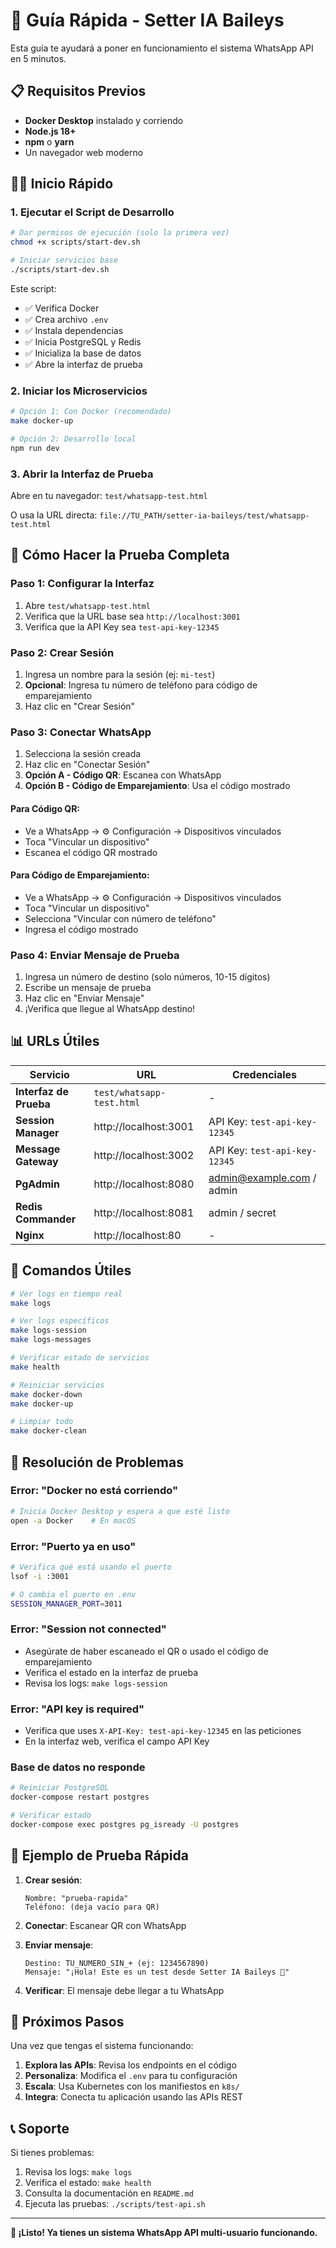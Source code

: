 # 🚀 Guía Rápida - Setter IA Baileys

Esta guía te ayudará a poner en funcionamiento el sistema WhatsApp API en 5 minutos.

## 📋 Requisitos Previos

- **Docker Desktop** instalado y corriendo
- **Node.js 18+** 
- **npm** o **yarn**
- Un navegador web moderno

## 🏃‍♂️ Inicio Rápido

### 1. Ejecutar el Script de Desarrollo

```bash
# Dar permisos de ejecución (solo la primera vez)
chmod +x scripts/start-dev.sh

# Iniciar servicios base
./scripts/start-dev.sh
```

Este script:
- ✅ Verifica Docker
- ✅ Crea archivo `.env`
- ✅ Instala dependencias
- ✅ Inicia PostgreSQL y Redis
- ✅ Inicializa la base de datos
- ✅ Abre la interfaz de prueba

### 2. Iniciar los Microservicios

```bash
# Opción 1: Con Docker (recomendado)
make docker-up

# Opción 2: Desarrollo local
npm run dev
```

### 3. Abrir la Interfaz de Prueba

Abre en tu navegador: `test/whatsapp-test.html`

O usa la URL directa: `file://TU_PATH/setter-ia-baileys/test/whatsapp-test.html`

## 🧪 Cómo Hacer la Prueba Completa

### Paso 1: Configurar la Interfaz
1. Abre `test/whatsapp-test.html`
2. Verifica que la URL base sea `http://localhost:3001`
3. Verifica que la API Key sea `test-api-key-12345`

### Paso 2: Crear Sesión
1. Ingresa un nombre para la sesión (ej: `mi-test`)
2. **Opcional**: Ingresa tu número de teléfono para código de emparejamiento
3. Haz clic en "Crear Sesión"

### Paso 3: Conectar WhatsApp
1. Selecciona la sesión creada
2. Haz clic en "Conectar Sesión"
3. **Opción A - Código QR**: Escanea con WhatsApp
4. **Opción B - Código de Emparejamiento**: Usa el código mostrado

#### Para Código QR:
- Ve a WhatsApp → ⚙️ Configuración → Dispositivos vinculados
- Toca "Vincular un dispositivo" 
- Escanea el código QR mostrado

#### Para Código de Emparejamiento:
- Ve a WhatsApp → ⚙️ Configuración → Dispositivos vinculados  
- Toca "Vincular un dispositivo"
- Selecciona "Vincular con número de teléfono"
- Ingresa el código mostrado

### Paso 4: Enviar Mensaje de Prueba
1. Ingresa un número de destino (solo números, 10-15 dígitos)
2. Escribe un mensaje de prueba
3. Haz clic en "Enviar Mensaje"
4. ¡Verifica que llegue al WhatsApp destino!

## 📊 URLs Útiles

| Servicio | URL | Credenciales |
|----------|-----|--------------|
| **Interfaz de Prueba** | `test/whatsapp-test.html` | - |
| **Session Manager** | http://localhost:3001 | API Key: `test-api-key-12345` |
| **Message Gateway** | http://localhost:3002 | API Key: `test-api-key-12345` |
| **PgAdmin** | http://localhost:8080 | admin@example.com / admin |
| **Redis Commander** | http://localhost:8081 | admin / secret |
| **Nginx** | http://localhost:80 | - |

## 🔧 Comandos Útiles

```bash
# Ver logs en tiempo real
make logs

# Ver logs específicos
make logs-session
make logs-messages

# Verificar estado de servicios
make health

# Reiniciar servicios
make docker-down
make docker-up

# Limpiar todo
make docker-clean
```

## 🐛 Resolución de Problemas

### Error: "Docker no está corriendo"
```bash
# Inicia Docker Desktop y espera a que esté listo
open -a Docker    # En macOS
```

### Error: "Puerto ya en uso"
```bash
# Verifica qué está usando el puerto
lsof -i :3001

# O cambia el puerto en .env
SESSION_MANAGER_PORT=3011
```

### Error: "Session not connected"
- Asegúrate de haber escaneado el QR o usado el código de emparejamiento
- Verifica el estado en la interfaz de prueba
- Revisa los logs: `make logs-session`

### Error: "API key is required"
- Verifica que uses `X-API-Key: test-api-key-12345` en las peticiones
- En la interfaz web, verifica el campo API Key

### Base de datos no responde
```bash
# Reiniciar PostgreSQL
docker-compose restart postgres

# Verificar estado
docker-compose exec postgres pg_isready -U postgres
```

## 📱 Ejemplo de Prueba Rápida

1. **Crear sesión**:
   ```
   Nombre: "prueba-rapida"
   Teléfono: (deja vacío para QR)
   ```

2. **Conectar**: Escanear QR con WhatsApp

3. **Enviar mensaje**:
   ```
   Destino: TU_NUMERO_SIN_+ (ej: 1234567890)
   Mensaje: "¡Hola! Este es un test desde Setter IA Baileys 🚀"
   ```

4. **Verificar**: El mensaje debe llegar a tu WhatsApp

## 🎯 Próximos Pasos

Una vez que tengas el sistema funcionando:

1. **Explora las APIs**: Revisa los endpoints en el código
2. **Personaliza**: Modifica el `.env` para tu configuración
3. **Escala**: Usa Kubernetes con los manifiestos en `k8s/`
4. **Integra**: Conecta tu aplicación usando las APIs REST

## 📞 Soporte

Si tienes problemas:
1. Revisa los logs: `make logs`
2. Verifica el estado: `make health` 
3. Consulta la documentación en `README.md`
4. Ejecuta las pruebas: `./scripts/test-api.sh`

---

**🎉 ¡Listo! Ya tienes un sistema WhatsApp API multi-usuario funcionando.**